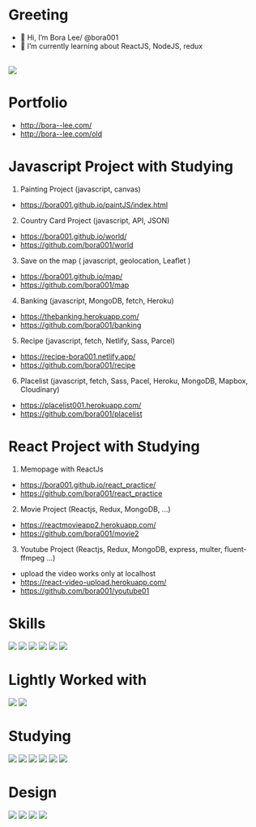 # Greeting
- 👋 Hi, I’m Bora Lee/ @bora001
- 🌱 I’m currently learning about ReactJS, NodeJS, redux
<br>
<a href="https://www.linkedin.com/in/boraleeinvacnouver/" target="_blank"><img src="https://img.shields.io/badge/LinkedIn-0A66C2?style=flat-square&logo=LinkedIn&logoColor=white"/></a>

# Portfolio
- http://bora--lee.com/
- http://bora--lee.com/old

# Javascript Project with Studying 

1. Painting Project (javascript, canvas)
- https://bora001.github.io/paintJS/index.html

2. Country Card Project (javascript, API, JSON)
- https://bora001.github.io/world/
- https://github.com/bora001/world

3. Save on the map ( javascript, geolocation, Leaflet )
- https://bora001.github.io/map/
- https://github.com/bora001/map

4. Banking (javascript, MongoDB, fetch, Heroku)
- https://thebanking.herokuapp.com/
- https://github.com/bora001/banking

5. Recipe (javascript, fetch, Netlify, Sass, Parcel)
- https://recipe-bora001.netlify.app/
- https://github.com/bora001/recipe

6. Placelist (javascript, fetch, Sass, Pacel, Heroku, MongoDB, Mapbox, Cloudinary)
- https://placelist001.herokuapp.com/
- https://github.com/bora001/placelist

# React Project with Studying

1. Memopage with ReactJs
- https://bora001.github.io/react_practice/
- https://github.com/bora001/react_practice
 
2. Movie Project (Reactjs, Redux, MongoDB, ...)
- https://reactmovieapp2.herokuapp.com/
- https://github.com/bora001/movie2

3. Youtube Project (Reactjs, Redux, MongoDB, express, multer, fluent-ffmpeg ...)
- upload the video works only at localhost
- https://react-video-upload.herokuapp.com/
- https://github.com/bora001/youtube01


# Skills
<img src="https://img.shields.io/badge/HTML5-E34F26?style=flat-square&logo=HTML5&logoColor=white"/> <img src="https://img.shields.io/badge/CSS3-1572B6?style=flat-square&logo=CSS3&logoColor=white"/> <img src="https://img.shields.io/badge/jQuery-0769AD?style=flat-square&logo=jQuery&logoColor=white"/> <img src="https://img.shields.io/badge/JavaScript-F7DF1E?style=flat-square&logo=JavaScript&logoColor=white"/> <img src="https://img.shields.io/badge/GitHub-181717?style=flat-square&logo=GitHub&logoColor=white"/> <img src="https://img.shields.io/badge/TortoiseSVN-b7c3ec" />

# Lightly Worked with
<img src="https://img.shields.io/badge/Sass-CC6699?style=flat-square&logo=Sass&logoColor=white"/> <img src="https://img.shields.io/badge/gulp-CF4647?style=flat-square&logo=gulp&logoColor=white"/>

# Studying
<img src="https://img.shields.io/badge/React-61DAFB?style=flat-square&logo=React&logoColor=white"/> <img src="https://img.shields.io/badge/Redux-764ABC?style=flat-square&logo=Redux&logoColor=white"/> <img src="https://img.shields.io/badge/Node.js-339933?style=flat-square&logo=Node.js&logoColor=white"/> <img src="https://img.shields.io/badge/MongoDB-47A248?style=flat-square&logo=MongoDB&logoColor=white"/> <img src="https://img.shields.io/badge/Heroku-430098?style=flat-square&logo=Heroku&logoColor=white"/> <img src="https://img.shields.io/badge/Netlify-00C7B7?style=flat-square&logo=Netlify&logoColor=white"/>

# Design
<img src="https://img.shields.io/badge/Adobe Photoshop-31A8FF?style=flat-square&logo=AdobePhotoshop&logoColor=white"/> <img src="https://img.shields.io/badge/Adobe Illustrator-FF9A00?style=flat-square&logo=AdobeIllustrator&logoColor=white"/> <img src="https://img.shields.io/badge/Figma-F24E1E?style=flat-square&logo=Figma&logoColor=white"/> <img src="https://img.shields.io/badge/AdobeXD-FF61F6?style=flat-square&logo=AdobeXD&logoColor=white"/>
